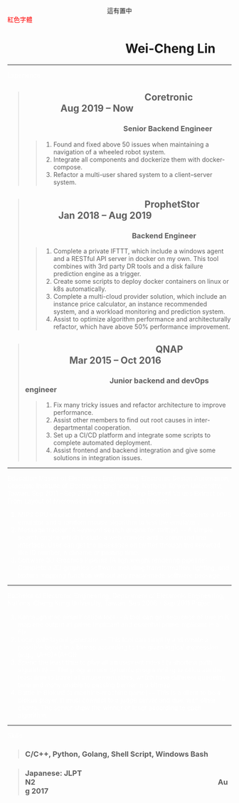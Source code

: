 <center>這有置中</center>
<font color="red">紅色字體</font>

# &nbsp;&nbsp;&nbsp;&nbsp;&nbsp;&nbsp;&nbsp;&nbsp;&nbsp;&nbsp;&nbsp;&nbsp;&nbsp;&nbsp;&nbsp;&nbsp;&nbsp;&nbsp;&nbsp;&nbsp;&nbsp;&nbsp;&nbsp;&nbsp;&nbsp;&nbsp;&nbsp;&nbsp;&nbsp;&nbsp;&nbsp;&nbsp;&nbsp;&nbsp;&nbsp;&nbsp;&nbsp;&nbsp;&nbsp;&nbsp;Wei-Cheng Lin
___
<font color="white"> Experience <font>
> ## &nbsp;&nbsp;&nbsp;&nbsp;&nbsp;&nbsp;&nbsp;&nbsp;&nbsp;&nbsp;&nbsp;&nbsp;&nbsp;&nbsp;&nbsp;&nbsp;&nbsp;&nbsp;&nbsp;&nbsp;&nbsp;&nbsp;&nbsp;&nbsp;&nbsp;&nbsp;&nbsp;&nbsp;&nbsp;&nbsp;&nbsp;&nbsp;&nbsp;&nbsp;&nbsp;&nbsp;&nbsp;&nbsp;&nbsp;&nbsp;&nbsp;&nbsp;&nbsp;&nbsp;&nbsp;&nbsp;&nbsp;&nbsp;&nbsp;&nbsp;&nbsp;&nbsp;&nbsp;&nbsp;Coretronic &nbsp;&nbsp;&nbsp;&nbsp;&nbsp;&nbsp;&nbsp;&nbsp;&nbsp;&nbsp;&nbsp;&nbsp;&nbsp;&nbsp;&nbsp;&nbsp;Aug 2019 – Now
> ### &nbsp;&nbsp;&nbsp;&nbsp;&nbsp;&nbsp;&nbsp;&nbsp;&nbsp;&nbsp;&nbsp;&nbsp;&nbsp;&nbsp;&nbsp;&nbsp;&nbsp;&nbsp;&nbsp;&nbsp;&nbsp;&nbsp;&nbsp;&nbsp;&nbsp;&nbsp;&nbsp;&nbsp;&nbsp;&nbsp;&nbsp;&nbsp;&nbsp;&nbsp;&nbsp;&nbsp;&nbsp;&nbsp;&nbsp;&nbsp;&nbsp;&nbsp;&nbsp;&nbsp;&nbsp;&nbsp;&nbsp;&nbsp;&nbsp;&nbsp;&nbsp;&nbsp;&nbsp;&nbsp;&nbsp;&nbsp;&nbsp;Senior Backend Engineer
>> 1.	Found and fixed above 50 issues when maintaining a navigation of a wheeled robot system.
>> 2.	Integrate all components and dockerize them with docker-compose.
>> 3.	Refactor a multi-user shared system to a client–server system.

> ## &nbsp;&nbsp;&nbsp;&nbsp;&nbsp;&nbsp;&nbsp;&nbsp;&nbsp;&nbsp;&nbsp;&nbsp;&nbsp;&nbsp;&nbsp;&nbsp;&nbsp;&nbsp;&nbsp;&nbsp;&nbsp;&nbsp;&nbsp;&nbsp;&nbsp;&nbsp;&nbsp;&nbsp;&nbsp;&nbsp;&nbsp;&nbsp;&nbsp;&nbsp;&nbsp;&nbsp;&nbsp;&nbsp;&nbsp;&nbsp;&nbsp;&nbsp;&nbsp;&nbsp;&nbsp;&nbsp;&nbsp;&nbsp;&nbsp;&nbsp;&nbsp;&nbsp;&nbsp;&nbsp;ProphetStor &nbsp;&nbsp;&nbsp;&nbsp;&nbsp;&nbsp;&nbsp;&nbsp;&nbsp;&nbsp;&nbsp;&nbsp;&nbsp;&nbsp;&nbsp;Jan 2018 – Aug 2019
> ### &nbsp;&nbsp;&nbsp;&nbsp;&nbsp;&nbsp;&nbsp;&nbsp;&nbsp;&nbsp;&nbsp;&nbsp;&nbsp;&nbsp;&nbsp;&nbsp;&nbsp;&nbsp;&nbsp;&nbsp;&nbsp;&nbsp;&nbsp;&nbsp;&nbsp;&nbsp;&nbsp;&nbsp;&nbsp;&nbsp;&nbsp;&nbsp;&nbsp;&nbsp;&nbsp;&nbsp;&nbsp;&nbsp;&nbsp;&nbsp;&nbsp;&nbsp;&nbsp;&nbsp;&nbsp;&nbsp;&nbsp;&nbsp;&nbsp;&nbsp;&nbsp;&nbsp;&nbsp;&nbsp;&nbsp;&nbsp;&nbsp;&nbsp;&nbsp;&nbsp;&nbsp;&nbsp;Backend Engineer
>> 1.	Complete a private IFTTT, which include a windows agent and a RESTful API server in docker on my own. This tool combines with 3rd party DR tools and a disk failure prediction engine as a trigger.
>> 2.	Create some scripts to deploy docker containers on linux or k8s automatically.
>> 3.	Complete a multi-cloud provider solution, which include an instance price calculator, an instance recommended system, and a workload monitoring and prediction system.
>> 4.	Assist to optimize algorithm performance and architecturally refactor, which have above 50% performance improvement.

> ## &nbsp;&nbsp;&nbsp;&nbsp;&nbsp;&nbsp;&nbsp;&nbsp;&nbsp;&nbsp;&nbsp;&nbsp;&nbsp;&nbsp;&nbsp;&nbsp;&nbsp;&nbsp;&nbsp;&nbsp;&nbsp;&nbsp;&nbsp;&nbsp;&nbsp;&nbsp;&nbsp;&nbsp;&nbsp;&nbsp;&nbsp;&nbsp;&nbsp;&nbsp;&nbsp;&nbsp;&nbsp;&nbsp;&nbsp;&nbsp;&nbsp;&nbsp;&nbsp;&nbsp;&nbsp;&nbsp;&nbsp;&nbsp;&nbsp;&nbsp;&nbsp;&nbsp;&nbsp;&nbsp;&nbsp;&nbsp;&nbsp;&nbsp;&nbsp;QNAP &nbsp;&nbsp;&nbsp;&nbsp;&nbsp;&nbsp;&nbsp;&nbsp;&nbsp;&nbsp;&nbsp;&nbsp;&nbsp;&nbsp;&nbsp;&nbsp;&nbsp;&nbsp;&nbsp;&nbsp;Mar 2015 – Oct 2016
> ### &nbsp;&nbsp;&nbsp;&nbsp;&nbsp;&nbsp;&nbsp;&nbsp;&nbsp;&nbsp;&nbsp;&nbsp;&nbsp;&nbsp;&nbsp;&nbsp;&nbsp;&nbsp;&nbsp;&nbsp;&nbsp;&nbsp;&nbsp;&nbsp;&nbsp;&nbsp;&nbsp;&nbsp;&nbsp;&nbsp;&nbsp;&nbsp;&nbsp;&nbsp;&nbsp;&nbsp;&nbsp;&nbsp;&nbsp;&nbsp;&nbsp;&nbsp;&nbsp;&nbsp;&nbsp;&nbsp;&nbsp;&nbsp;&nbsp;Junior backend and devOps engineer
>> 1.	Fix many tricky issues and refactor architecture to improve performance.
>> 2.	Assist other members to find out root causes in inter-departmental cooperation.
>> 3.	Set up a CI/CD platform and integrate some scripts to complete automated deployment.
>> 4.	Assist frontend and backend integration and give some solutions in integration issues.
___
Education
Master of Electronics Engineering, Electronic Design Automation, Graduate Institute of Electronics Engineering, National Taiwan University, Taiwan.      Sep 2011 - Sep 2013 
Thesis: The Lump Element Values Extraction From Layout of Microwave Multi-Layer Circuits
Project:
1.	MIPS CPU emulator (MIPS emulator with test bench)
-- Complete a MIPS emulator and a random mouse algorithm to test the emulator .
2.	Message tracker (A keyword search engine for twitter)
-- A simple search engine which include a web crawler and a command line interface. User can get the
messages on twitter through the keyword, like ID number, nickname or posting time.
3.	Software 3D Graphics Pipeline (A lightweight rendering pipeline)
-- Complete a 3D graphics software including transformation, lighting, and texture mapping function 
without any ready-made software package
---
Bachelor of Electronic Engineering, Department of Electronic Engineering, National Cheng Kung University, Taiwan.                             Sep 2006 - Sep 2011
Project:
1.	Karnaugh map simplification tool
-- A tool can get sequence of true in K map and output all prime implicant and essential prime implicant in a file.
2.	Logic gate layout generator
-- This tool can simplify and create a possible layout in a bitmap according to the given logical expression (e.g., !(A+B)*(A+C)).
3.	Spend the least time to play all amusement rides ! (a shortest path algorithm)
-- The program use dynamic programming to calculate the least time to travel all amusement rides, which have different queueing time and many unable to passing barrier in a bitmap.
4.	Battle in Blokus! (a machine-machine game)
-- This is a client to be a blokus player. It must connect to a judge server and duel with other clients. The server show the winner or loser according to each algorithm.
___
Skills
> ### C/C++,  Python,  Golang,  Shell Script,  Windows Bash

> ### Japanese:  JLPT N2&nbsp;&nbsp;&nbsp;&nbsp;&nbsp;&nbsp;&nbsp;&nbsp;&nbsp;&nbsp;&nbsp;&nbsp;&nbsp;&nbsp;&nbsp;&nbsp;&nbsp;&nbsp;&nbsp;&nbsp;&nbsp;&nbsp;&nbsp;&nbsp;&nbsp;&nbsp;&nbsp;&nbsp;&nbsp;&nbsp;&nbsp;&nbsp;&nbsp;&nbsp;&nbsp;&nbsp;&nbsp;&nbsp;&nbsp;&nbsp;&nbsp;&nbsp;&nbsp;&nbsp;&nbsp;&nbsp;&nbsp;&nbsp;&nbsp;&nbsp;&nbsp;&nbsp;&nbsp;&nbsp;&nbsp;&nbsp;&nbsp;&nbsp;&nbsp;&nbsp;&nbsp;&nbsp;&nbsp;&nbsp;&nbsp;&nbsp;&nbsp;&nbsp;&nbsp;&nbsp;&nbsp;&nbsp;&nbsp;&nbsp;&nbsp;&nbsp;&nbsp;&nbsp;&nbsp;&nbsp;&nbsp;&nbsp;&nbsp;&nbsp;&nbsp;&nbsp;&nbsp;&nbsp;&nbsp;&nbsp;&nbsp;&nbsp;&nbsp;&nbsp;&nbsp;&nbsp;&nbsp;&nbsp;&nbsp;&nbsp;&nbsp;&nbsp;&nbsp;&nbsp;&nbsp;&nbsp;Aug 2017
